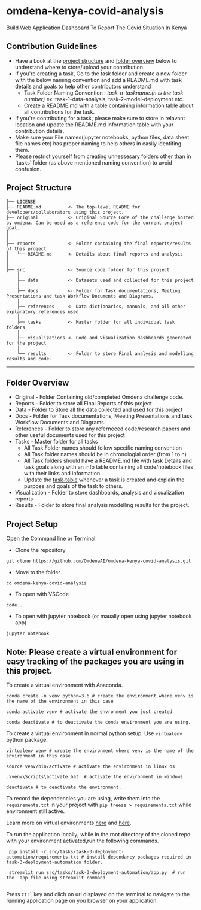 # omdena-kenya-covid-analysis
Build Web Application Dashboard To Report The Covid Situation In Kenya 

## Contribution Guidelines
- Have a Look at the [project structure](#project-structure) and [folder overview](#folder-overview) below to understand where to store/upload your contribution
- If you're creating a task, Go to the task folder and create a new folder with the below naming convention and add a README.md with task details and goals to help other contributors understand
    - Task Folder Naming Convention : _task-n-taskname.(n is the task number)_  ex: task-1-data-analysis, task-2-model-deployment etc.
    - Create a README.md with a table containing information table about all contributions for the task.
- If you're contributing for a task, please make sure to store in relavant location and update the README.md information table with your contribution details.
- Make sure your File names(jupyter notebooks, python files, data sheet file names etc) has proper naming to help others in easily identifing them.
- Please restrict yourself from creating unnessesary folders other than in 'tasks' folder (as above mentioned naming convention) to avoid confusion. 

## Project Structure

    ├── LICENSE
    ├── README.md          <- The top-level README for developers/collaborators using this project.
    ├── original           <- Original Source Code of the challenge hosted by omdena. Can be used as a reference code for the current project goal.
    │ 
    │
    ├── reports            <- Folder containing the final reports/results of this project
    │   └── README.md      <- Details about final reports and analysis
    │ 
    │   
    ├── src                <- Source code folder for this project
        │
        ├── data           <- Datasets used and collected for this project
        │   
        ├── docs           <- Folder for Task documentations, Meeting Presentations and task Workflow Documents and Diagrams.
        │
        ├── references     <- Data dictionaries, manuals, and all other explanatory references used 
        │
        ├── tasks          <- Master folder for all individual task folders
        │
        ├── visualizations <- Code and Visualization dashboards generated for the project
        │
        └── results        <- Folder to store Final analysis and modelling results and code.
--------

## Folder Overview

- Original          - Folder Containing old/completed Omdena challenge code.
- Reports           - Folder to store all Final Reports of this project
- Data              - Folder to Store all the data collected and used for this project 
- Docs              - Folder for Task documentations, Meeting Presentations and task Workflow Documents and Diagrams.
- References        - Folder to store any referneced code/research papers and other useful documents used for this project
- Tasks             - Master folder for all tasks
  - All Task Folder names should follow specific naming convention
  - All Task folder names should be in chronologial order (from 1 to n)
  - All Task folders should have a README.md file with task Details and task goals along with an info table containing all code/notebook files with their links and information
  - Update the [task-table](./src/tasks/README.md#task-table) whenever a task is created and explain the purpose and goals of the task to others.
- Visualization     - Folder to store dashboards, analysis and visualization reports
- Results           - Folder to store final analysis modelling results for the project.

## Project Setup 

Open the Command line or Terminal

- Clone the repository

```
git clone https://github.com/OmdenaAI/omdena-kenya-covid-analysis.git
```
- Move to the folder

```
cd omdena-kenya-covid-analysis
```
- To open with VSCode
```
code .
```
- To open with jupyter notebook (or maually open using jupyter notebook app)
```
jupyter notebook
```
## Note: Please create a virtual environment for easy tracking of the packages you are using in this project.
To create a virtual environment with Anaconda.
```
conda create -n venv python=3.6 # create the environment where venv is the name of the environment in this case

conda activate venv # activate the envronment you just created

conda deactivate # to deactivate the conda environment you are using.
```
To create a virtual environment in normal python setup.
Use ```virtualenv``` python package.
```
virtualenv venv # create the environment where venv is the name of the environment in this case

source venv/bin/activate # activate the environment in linux os

.\venv\Scripts\activate.bat  # activate the environment in windows

deactivate # to deactivate the environment. 

```
To record the dependencies you are using, write them into the ```requirements.txt``` in your project with ```pip freeze > requirements.txt``` while environment still active.

Learn more on virtual environments  [here](https://docs.python.org/3/tutorial/venv.html) and [here](https://towardsdatascience.com/creating-and-using-virtual-environment-on-jupyter-notebook-with-python-db3f5afdd56a).

To run the application locally; while in the root directory of the cloned repo with your environment activated,run the following commands.

```
 pip install -r src/tasks/task-3-deployment-automation/requirements.txt # install dependancy packages required in task-3-deployment-automation folder.
 
 streamlit run src/tasks/task-3-deployment-automation/app.py  # run the  app file using streamlit command
 
 ```
 
 Press `Ctrl` key and clich on url displayed on the terminal to navigate to the running application page on you browser on your application. 
 
 


